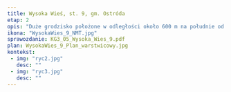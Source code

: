 ```yaml
---
title: Wysoka Wieś, st. 9, gm. Ostróda
etap: 2
opis: "Duże grodzisko położone w odległości około 600 m na południe od grodziska Wysoka Wieś, st. 7. Zajmuje masywne wyniesienie, na którego szczycie znajduje się majdan, a którego stoki uformowano w szerokie tarasy. Wstępne wyniki badań wskazują, że stanowisko funkcjonowało we wczesnej epoce żelaza."
ikona: "WysokaWies_9_NMT.jpg"
sprawozdanie: KG3_05_Wysoka_Wies_9.pdf
plan: WysokaWies_9_Plan_warstwicowy.jpg
kontekst:
 - img: "ryc2.jpg"
   desc: ""
 - img: "ryc3.jpg"
   desc: ""
---
```

